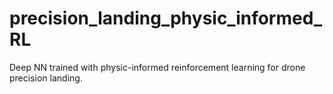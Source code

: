 # precision_landing_physic_informed_RL
Deep NN trained with physic-informed reinforcement learning for drone precision landing. 
